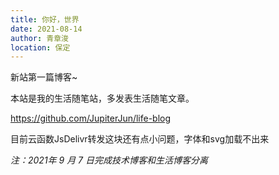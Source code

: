 ```yaml
---
title: 你好，世界
date: 2021-08-14
author: 青章浚
location: 保定
---
```


新站第一篇博客~

本站是我的生活随笔站，多发表生活随笔文章。

https://github.com/JupiterJun/life-blog

目前云函数JsDelivr转发这块还有点小问题，字体和svg加载不出来

*注：2021年 9 月 7 日完成技术博客和生活博客分离*
